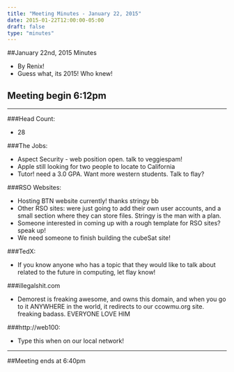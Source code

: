 ```yaml
---
title: "Meeting Minutes - January 22, 2015"
date: 2015-01-22T12:00:00-05:00
draft: false
type: "minutes"
---
```


##January 22nd, 2015 Minutes
* By Renix!
* Guess what, its 2015! Who knew!

## Meeting begin 6:12pm

 - - -

###Head Count:
* 28

###The Jobs:
* Aspect Security - web position open. talk to veggiespam!
* Apple still looking for two people to locate to California
* Tutor! need a 3.0 GPA. Want more western students. Talk to flay?

###RSO Websites:
* Hosting BTN website currently! thanks stringy bb
* Other RSO sites: were just going to add their own user accounts, and a small section where they can store files. Stringy is the man with a plan.
* Someone interested in coming up with a rough template for RSO sites? speak up!
* We need someone to finish building the cubeSat site!

###TedX:
* If you know anyone who has a topic that they would like to talk about related to the future in computing, let flay know!

###illegalshit.com
* Demorest is freaking awesome, and owns this domain, and when you go to it ANYWHERE in the world, it redirects to our ccowmu.org site. freaking badass. EVERYONE LOVE HIM

###http://web100:
* Type this when on our local network!

- - - 

##Meeting ends at 6:40pm
